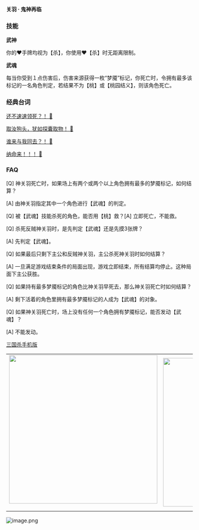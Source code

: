 
#### 关羽 · 鬼神再临  

### 技能

**武神**

你的♥手牌均视为【杀】，你使用♥【杀】时无距离限制。

**武魂**

每当你受到１点伤害后，伤害来源获得一枚“梦魇”标记，你死亡时，令拥有最多该标记的一名角色判定，若结果不为【桃】或【桃园结义】，则该角色死亡。

### 经典台词


[还不速速领死？！ 🎵](char_le001_dub_ability1_1.mp3)

[取汝狗头，犹如探囊取物！ 🎵](char_le001_dub_ability1_2.mp3)

[谁来与我同去？！ 🎵](char_le001_dub_ability2_1.mp3)

[纳命来！！！ 🎵](char_le001_dub_ability2_2.mp3)


### FAQ

[Q] 神关羽死亡时，如果场上有两个或两个以上角色拥有最多的梦魇标记，如何结算？

[A] 由神关羽指定其中一个角色进行【武魂】的判定。



[Q] 被【武魂】技能杀死的角色，能否用【桃】救？[A] 立即死亡，不能救。



[Q] 杀死反贼神关羽时，是先判定【武魂】还是先摸3张牌？

[A] 先判定【武魂】。



[Q] 如果最后只剩下主公和反贼神关羽，主公杀死神关羽时如何结算？

[A] 一旦满足游戏结束条件的局面出现，游戏立即结束，所有结算均停止。这种局面下主公获胜。



[Q] 如果持有最多梦魇标记的角色比神关羽早死去，那么神关羽死亡时如何结算？

[A] 剩下活着的角色里拥有最多梦魇标记的人成为【武魂】的对象。



[Q] 如果神关羽死亡时，场上没有任何一个角色拥有梦魇标记，能否发动【武魂】？

[A] 不能发动。


 [三国杀手机版](https://apps.apple.com/cn/app/%E4%B8%89%E5%9B%BD%E6%9D%80%E9%97%AE%E9%A2%98%E7%AD%94%E7%96%91/id527602078)
    <div style="text-align: center"><table><tr>
    <td style="text-align: center">
<img src="https://is4-ssl.mzstatic.com/image/thumb/PurpleSource116/v4/1b/38/06/1b380673-fa07-7d70-76af-cc625e8e7894/97f20edf-1616-4b93-9e88-fbaebfe22faf_page-0.jpg/460x0w.webp" height="400">
</td>
<td style="text-align: center">
<img src="https://is5-ssl.mzstatic.com/image/thumb/PurpleSource126/v4/f6/ae/05/f6ae053d-def3-e9be-a991-74954202adad/7a500a3f-0dc0-4c7a-8287-6eed7e11d2b4_page-1.jpg/460x0w.webp" height="400">
</td>
<td style="text-align: center">
<img src="https://is2-ssl.mzstatic.com/image/thumb/PurpleSource126/v4/f3/38/97/f33897de-2a22-ec13-1832-60c35c10fe7c/7fbfdcd6-9f03-45ce-8dc1-bad59b0e5f5d_page-2.jpg/460x0w.webp" height="400">
</td>
<td style="text-align: center">
<img src="https://is2-ssl.mzstatic.com/image/thumb/PurpleSource116/v4/7c/bf/db/7cbfdbb7-8d99-a661-c3a7-bc4e3fdb840a/5e805d5e-b991-4341-bdf6-233a5dd8d703_page-3.jpg/460x0w.webp" height="400">
</td>
</tr>
</table>
</div>
    
 ![image.png](https://s2.loli.net/2022/01/10/Z85EF3hBpvU41oI.png)

